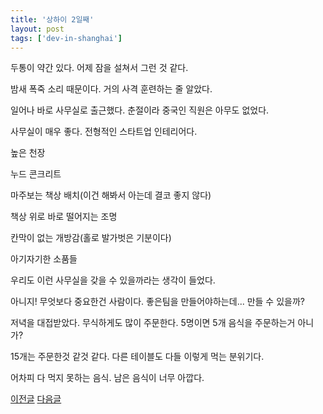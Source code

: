 ```yaml
---
title: '상하이 2일째'
layout: post
tags: ['dev-in-shanghai']
---
```


두통이 약간 있다. 
어제 잠을 설쳐서 그런 것 같다.
 
밤새 폭죽 소리 때문이다.
거의 사격 훈련하는 줄 알았다.

일어나 바로 사무실로 출근했다.
춘절이라 중국인 직원은 아무도 없었다.

사무실이 매우 좋다.
전형적인 스타트업 인테리어다.

높은 천장

누드 콘크리트

마주보는 책상 배치(이건 해봐서 아는데 결코 좋지 않다)

책상 위로 바로 떨어지는 조명 

칸막이 없는 개방감(홀로 발가벗은 기분이다) 

아기자기한 소품들 

우리도 이런 사무실을 갖을 수 있을까라는 생각이 들었다.  

아니지!
무엇보다 중요한건 사람이다. 
좋은팀을 만들어야하는데... 만들 수 있을까?

저녁을 대접받았다. 
무식하게도 많이 주문한다.
5명이면 5개 음식을 주문하는거 아니가?

15개는 주문한것 같것 같다.
다른 테이블도 다들 이렇게 먹는 분위기다.

어차피 다 먹지 못하는 음식.
남은 음식이 너무 아깝다.

[이전글](/2016/02/11/dev-in-shanghai-001.html)
[다음글](/2016/02/13/dev-in-shanghai-003.html)
